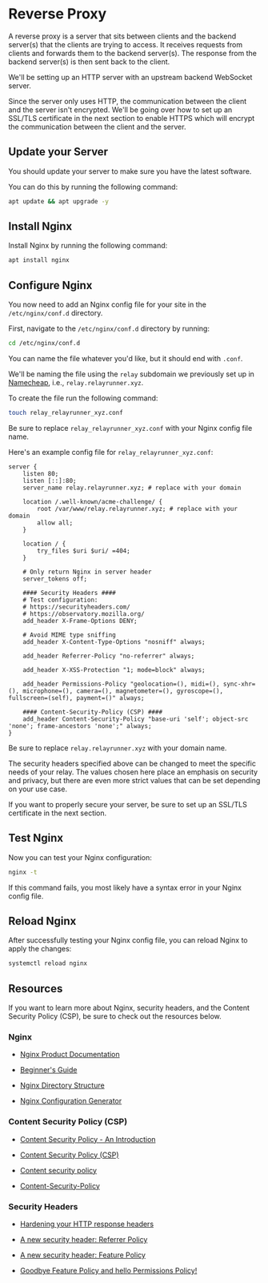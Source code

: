 # Reverse Proxy

A reverse proxy is a server that sits between clients and the backend server(s) that the clients are trying to access. It receives requests from clients and forwards them to the backend server(s). The response from the backend server(s) is then sent back to the client.

We'll be setting up an HTTP server with an upstream backend WebSocket server.

Since the server only uses HTTP, the communication between the client and the server isn't encrypted. We'll be going over how to set up an SSL/TLS certificate in the next section to enable HTTPS which will encrypt the communication between the client and the server.

## Update your Server

You should update your server to make sure you have the latest software.

You can do this by running the following command:

```bash
apt update && apt upgrade -y
```

## Install Nginx

Install Nginx by running the following command:

```bash
apt install nginx
```

## Configure Nginx

You now need to add an Nginx config file for your site in the `/etc/nginx/conf.d` directory.

First, navigate to the `/etc/nginx/conf.d` directory by running:

```bash
cd /etc/nginx/conf.d
```

You can name the file whatever you'd like, but it should end with `.conf`.

We'll be naming the file using the `relay` subdomain we previously set up in [Namecheap](https://www.namecheap.com "Namecheap"), i.e., `relay.relayrunner.xyz`.

To create the file run the following command:

```bash
touch relay_relayrunner_xyz.conf
```

Be sure to replace `relay_relayrunner_xyz.conf` with your Nginx config file name.

Here's an example config file for `relay_relayrunner_xyz.conf`:

```nginx title="relay_relayrunner_xyz.conf"
server {
    listen 80;
    listen [::]:80;
    server_name relay.relayrunner.xyz; # replace with your domain

    location /.well-known/acme-challenge/ {
        root /var/www/relay.relayrunner.xyz; # replace with your domain
        allow all;
    }

    location / {
        try_files $uri $uri/ =404;
    }

    # Only return Nginx in server header
    server_tokens off;

    #### Security Headers ####
    # Test configuration:
    # https://securityheaders.com/
    # https://observatory.mozilla.org/
    add_header X-Frame-Options DENY;

    # Avoid MIME type sniffing
    add_header X-Content-Type-Options "nosniff" always;

    add_header Referrer-Policy "no-referrer" always;

    add_header X-XSS-Protection "1; mode=block" always;

    add_header Permissions-Policy "geolocation=(), midi=(), sync-xhr=(), microphone=(), camera=(), magnetometer=(), gyroscope=(), fullscreen=(self), payment=()" always;

    #### Content-Security-Policy (CSP) ####
    add_header Content-Security-Policy "base-uri 'self'; object-src 'none'; frame-ancestors 'none';" always;
}
```

Be sure to replace `relay.relayrunner.xyz` with your domain name.

The security headers specified above can be changed to meet the specific needs of your relay. The values chosen here place an emphasis on security and privacy, but there are even more strict values that can be set depending on your use case.

If you want to properly secure your server, be sure to set up an SSL/TLS certificate in the next section.

## Test Nginx

Now you can test your Nginx configuration:

```bash
nginx -t
```

If this command fails, you most likely have a syntax error in your Nginx config file.

## Reload Nginx

After successfully testing your Nginx config file, you can reload Nginx to apply the changes:

```bash
systemctl reload nginx
```

## Resources

If you want to learn more about Nginx, security headers, and the Content Security Policy (CSP), be sure to check out the resources below.

### Nginx

- [Nginx Product Documentation](https://docs.nginx.com "Nginx Product Documentation")

- [Beginner's Guide](https://nginx.org/en/docs/beginners_guide.html "Beginner's Guide")

- [Nginx Directory Structure](https://wiki.debian.org/Nginx/DirectoryStructure "Nginx Directory Structure")

- [Nginx Configuration Generator](https://www.digitalocean.com/community/tools/nginx "Nginx Configuration Generator")

### Content Security Policy (CSP)

- [Content Security Policy - An Introduction](https://scotthelme.co.uk/content-security-policy-an-introduction "Content Security Policy - An Introduction")

- [Content Security Policy (CSP)](https://developer.mozilla.org/en-US/docs/Web/HTTP/CSP "Content Security Policy (CSP)")

- [Content security policy](https://web.dev/articles/csp "Content security policy")

- [Content-Security-Policy](https://developer.mozilla.org/en-US/docs/Web/HTTP/Headers/Content-Security-Policy "Content-Security-Policy")

### Security Headers

- [Hardening your HTTP response headers](https://scotthelme.co.uk/hardening-your-http-response-headers "Hardening your HTTP response headers")

- [A new security header: Referrer Policy](https://scotthelme.co.uk/a-new-security-header-referrer-policy "A new security header: Referrer Policy")

- [A new security header: Feature Policy](https://scotthelme.co.uk/a-new-security-header-feature-policy "A new security header: Feature Policy")

- [Goodbye Feature Policy and hello Permissions Policy!](https://scotthelme.co.uk/goodbye-feature-policy-and-hello-permissions-policy "Goodbye Feature Policy and hello Permissions Policy!")
